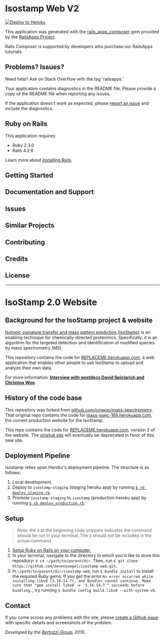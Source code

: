 Isostamp Web V2
================

[![Deploy to Heroku](https://www.herokucdn.com/deploy/button.png)](https://heroku.com/deploy)

This application was generated with the [rails_apps_composer](https://github.com/RailsApps/rails_apps_composer) gem
provided by the [RailsApps Project](http://railsapps.github.io/).

Rails Composer is supported by developers who purchase our RailsApps tutorials.

Problems? Issues?
-----------

Need help? Ask on Stack Overflow with the tag 'railsapps.'

Your application contains diagnostics in the README file. Please provide a copy of the README file when reporting any issues.

If the application doesn't work as expected, please [report an issue](https://github.com/RailsApps/rails_apps_composer/issues)
and include the diagnostics.

Ruby on Rails
-------------

This application requires:

- Ruby 2.3.0
- Rails 4.2.6

Learn more about [Installing Rails](http://railsapps.github.io/installing-rails.html).

Getting Started
---------------

Documentation and Support
-------------------------

Issues
-------------

Similar Projects
----------------

Contributing
------------

Credits
-------

License
-------

---

# IsoStamp 2.0 Website #

## Background for the IsoStamp project & website ##

[Isotopic signature transfer and mass pattern prediction (IsoStamp)](http://pubs.acs.org/doi/abs/10.1021/cb100338x) is an enabling technique for chemically-directed proteomics. Specifically, it is an algorithm for the targeted detection and identification of modified species by mass spectrometry (MS).

This repository contains the code for [REPLACEME.herokuapp.com](http://REPLACEME.herokuapp.com/), a web application that enables other people to use IsoStamp to upload and analyze their own data.

For more information: [**Interview with postdocs David Spiciarich and Christina Woo**](https://www.youtube.com/watch?v=ejNOC68xzZM)

## History of the code base ##

This repository was forked from [github.com/cmwoo/mass-spectrometry](https://github.com/cmwoo/mass-spectrometry). That original repo contains the code for [mass-spec-169.herokuapp.com](http://mass-spec-169.herokuapp.com/), the current production website for the IsoStamp.

This repo contains the code for [REPLACEME.herokuapp.com](http://REPLACEME.herokuapp.com/), version 2 of the website. The [original site](http://mass-spec-169.herokuapp.com/) will eventually be deprecated in favor of this new site.

## Deployment Pipeline ##

isostamp relies upon Heroku's deployment pipeline. The structure is as follows:

1. Local development.
2. Deploy to `isostamp-staging` (staging heroku app) by running [`$ rb deploy_staging.rb`](deploy_staging.rb).
3. Promote `isostamp-staging` to `isostamp` (production heroku app) by running [`$ rb deploy_production.rb`](deploy_production.rb).

## Setup ##

> Note: the `$` at the beginning code snippets indicates the command should be run in your terminal. The `$` should not be included in the actual command.

1. [Setup Ruby on Rails on your computer.](https://gorails.com/setup/osx/10.10-yosemite)
2. In your terminal, navigate to the directory in which you'd like to store this repository: `$ cd ~/path/to/parent/dir`. Then, run `$ git clone https://github.com/devonzuegel/isostamp-web.git`.
3. In `~/path/to/parent/dir/isostamp-web`, run `$ bundle install` to install the required Ruby gems. If you get the error `An error occurred while installing libv8 (3.16.14.7), and Bundler cannot continue. Make sure that "gem install libv8 -v '3.16.14.7'" succeeds before bundling.`, try running `$ bundle config build.libv8 --with-system-v8`.

## Contact ##

If you come across any problems with the site, please [create a Github issue](https://github.com/devonzuegel/isoStamp-web/issues) with specific details and screenshots of the problem.

*Developed by the [Bertozzi Group](http://bertozzigroup.stanford.edu/), 2016.*